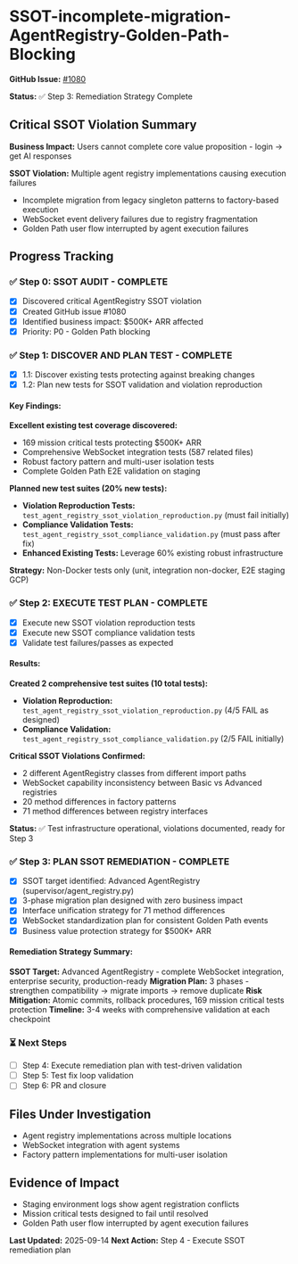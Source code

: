 # SSOT-incomplete-migration-AgentRegistry-Golden-Path-Blocking

**GitHub Issue:** [#1080](https://github.com/netra-systems/netra-apex/issues/1080)

**Status:** ✅ Step 3: Remediation Strategy Complete

## Critical SSOT Violation Summary

**Business Impact:** Users cannot complete core value proposition - login → get AI responses

**SSOT Violation:** Multiple agent registry implementations causing execution failures
- Incomplete migration from legacy singleton patterns to factory-based execution
- WebSocket event delivery failures due to registry fragmentation
- Golden Path user flow interrupted by agent execution failures

## Progress Tracking

### ✅ Step 0: SSOT AUDIT - COMPLETE
- [x] Discovered critical AgentRegistry SSOT violation
- [x] Created GitHub issue #1080
- [x] Identified business impact: $500K+ ARR affected
- [x] Priority: P0 - Golden Path blocking

### ✅ Step 1: DISCOVER AND PLAN TEST - COMPLETE
- [x] 1.1: Discover existing tests protecting against breaking changes
- [x] 1.2: Plan new tests for SSOT validation and violation reproduction

#### Key Findings:
**Excellent existing test coverage discovered:**
- 169 mission critical tests protecting $500K+ ARR 
- Comprehensive WebSocket integration tests (587 related files)
- Robust factory pattern and multi-user isolation tests
- Complete Golden Path E2E validation on staging

**Planned new test suites (20% new tests):**
- **Violation Reproduction Tests:** `test_agent_registry_ssot_violation_reproduction.py` (must fail initially)
- **Compliance Validation Tests:** `test_agent_registry_ssot_compliance_validation.py` (must pass after fix)
- **Enhanced Existing Tests:** Leverage 60% existing robust infrastructure

**Strategy:** Non-Docker tests only (unit, integration non-docker, E2E staging GCP)

### ✅ Step 2: EXECUTE TEST PLAN - COMPLETE
- [x] Execute new SSOT violation reproduction tests
- [x] Execute new SSOT compliance validation tests
- [x] Validate test failures/passes as expected

#### Results:
**Created 2 comprehensive test suites (10 total tests):**
- **Violation Reproduction:** `test_agent_registry_ssot_violation_reproduction.py` (4/5 FAIL as designed)
- **Compliance Validation:** `test_agent_registry_ssot_compliance_validation.py` (2/5 FAIL initially)

**Critical SSOT Violations Confirmed:**
- 2 different AgentRegistry classes from different import paths
- WebSocket capability inconsistency between Basic vs Advanced registries
- 20 method differences in factory patterns
- 71 method differences between registry interfaces

**Status:** ✅ Test infrastructure operational, violations documented, ready for Step 3

### ✅ Step 3: PLAN SSOT REMEDIATION - COMPLETE
- [x] SSOT target identified: Advanced AgentRegistry (supervisor/agent_registry.py)
- [x] 3-phase migration plan designed with zero business impact
- [x] Interface unification strategy for 71 method differences
- [x] WebSocket standardization plan for consistent Golden Path events
- [x] Business value protection strategy for $500K+ ARR

#### Remediation Strategy Summary:
**SSOT Target:** Advanced AgentRegistry - complete WebSocket integration, enterprise security, production-ready
**Migration Plan:** 3 phases - strengthen compatibility → migrate imports → remove duplicate
**Risk Mitigation:** Atomic commits, rollback procedures, 169 mission critical tests protection
**Timeline:** 3-4 weeks with comprehensive validation at each checkpoint

### ⏳ Next Steps
- [ ] Step 4: Execute remediation plan with test-driven validation
- [ ] Step 5: Test fix loop validation
- [ ] Step 6: PR and closure

## Files Under Investigation
- Agent registry implementations across multiple locations
- WebSocket integration with agent systems  
- Factory pattern implementations for multi-user isolation

## Evidence of Impact
- Staging environment logs show agent registration conflicts
- Mission critical tests designed to fail until resolved
- Golden Path user flow interrupted by agent execution failures

**Last Updated:** 2025-09-14
**Next Action:** Step 4 - Execute SSOT remediation plan